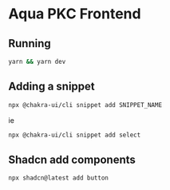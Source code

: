 # Aqua PKC Frontend

## Running

```bash
yarn && yarn dev
```

## Adding a snippet

```bash
npx @chakra-ui/cli snippet add SNIPPET_NAME
```

ie

```bash
npx @chakra-ui/cli snippet add select
```

## Shadcn add components

```bash
npx shadcn@latest add button
```